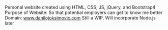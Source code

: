 Personal website created using HTML, CSS, JS, jQuery, and Bootstrap4
Purpose of Website: So that potential employers can get to know me better
Domain: www.danilojoksimovic.com
Still a WIP,
Will incorporate Node.js later
